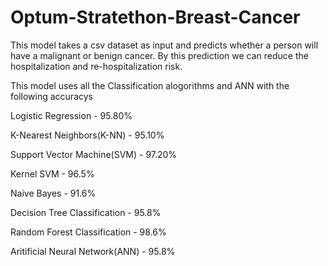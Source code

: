 # Optum-Stratethon-Breast-Cancer
This model takes a csv dataset as input and predicts whether a person will have a malignant or benign cancer.
By this prediction we can reduce the hospitalization and re-hospitalization risk.

This model uses all the Classification alogorithms and ANN with the following accuracys  

Logistic Regression - 95.80%

K-Nearest Neighbors(K-NN) - 95.10%

Support Vector Machine(SVM) - 97.20%

Kernel SVM - 96.5%

Naive Bayes - 91.6%

Decision Tree Classification - 95.8%

Random Forest Classification - 98.6%

Aritificial Neural Network(ANN) - 95.8%

